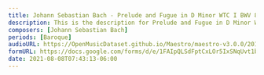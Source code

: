 ```yaml
---
title: Johann Sebastian Bach - Prelude and Fugue in D Minor WTC I BWV 851 (1)
description: This is the description for Prelude and Fugue in D Minor WTC I BWV 851 by Johann Sebastian Bach
composers: [Johann Sebastian Bach]
periods: [Baroque]
audioURL: https://OpenMusicDataset.github.io/Maestro/maestro-v3.0.0/2011/MIDI-Unprocessed_23_R1_2011_MID--AUDIO_R1-D9_02_Track02_wav.midi
formURL: https://docs.google.com/forms/d/e/1FAIpQLSdFptCxLOr5IxSNqUvt1b8gdPLL82DgFBkOBmJv0Cv1eKTKyw/viewform
date: 2021-08-08T07:43:13-06:00
---
```

